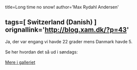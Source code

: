 title=Long time no snow!
author='Max Rydahl Andersen'

tags=[ Switzerland (Danish) ]
orignallink='http://blog.xam.dk/?p=43'
---
<div><p>Ja, der var engang vi havde 22 grader mens Danmark havde 5.
<br><br>
Se her hvordan det så ud i søndags: 
<br><br><img src="http://coppermine.xam.dk/albums/wpw-20050417/IMG_0797.JPG" alt=""><a href="http://coppermine.xam.dk/displayimage.php?album=31&amp;pos=11">Mere i galleriet</a></p></div>
